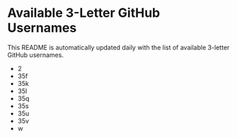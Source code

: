 # Available 3-Letter GitHub Usernames

This README is automatically updated daily with the list of available 3-letter GitHub usernames.

- 2
- 35f
- 35k
- 35l
- 35q
- 35s
- 35u
- 35v
- w
